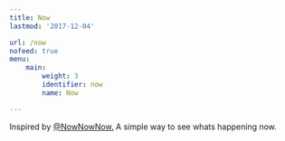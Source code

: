 ```yaml
---
title: Now
lastmod: '2017-12-04'

url: /now
nofeed: true
menu:
    main:
        weight: 3
        identifier: now
        name: Now

---
```

Inspired by [@NowNowNow.](https://nownownow.com/) A simple way to see whats happening now.
